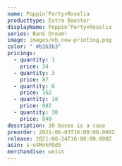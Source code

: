 ```yaml
---
name: Poppin’Party×Roselia
producttype: Extra Booster
displayName: Poppin’Party×Roselia
series: BanG Dream!
image: images/eb_now-printing.png
color: " #b3b3b3"
pricings:
  - quantity: 1
    price: 34
  - quantity: 3
    price: 87
  - quantity: 6
    price: 162
  - quantity: 10
    price: 802
  - quantity: 30
    price: 840
description: 30 boxes is a case
preorder: 2021-06-03T16:00:00.000Z
release: 2021-06-24T16:00:00.000Z
asin: s-o4MnkPOd5
merchandise: weiss
---
```

